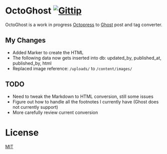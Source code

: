 # OctoGhost [![Gittip](http://badgr.co/gittip/jbrooksuk.png)](https://www.gittip.com/jbrooksuk/)

OctoGhost is a work in progress [Octopress](http://octopress.org/) to [Ghost](https://ghost.org/) post and tag converter.

## My Changes

* Added Marker to create the HTML
* The following data now gets inserted into db: updated_by, published_at, published_by, html
* Replaced image reference: `/uploads/` to `/content/images/`

## TODO

* Need to tweak the Markdown to HTML conversion, still some issues
* Figure out how to handle all the footnotes I currently have (Ghost does not currently support)
* More carefully review current conversion

# License
[MIT](http://jbrooksuk.mit-license.org)
